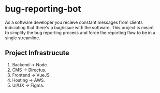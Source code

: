 # bug-reporting-bot
As a software developer you recieve constant messages from clients indiciating that there's a bug/issue with the software. This project is meant to simplify the bug reporting process and force the reporting flow to be in a single streamline. 

## Project Infrastrucute 
1. Backend -> Node.
2. CMS -> Directus.
3. Frontend -> VueJS.
4. Hosting -> AWS. 
5. UI/UX -> Figma.
